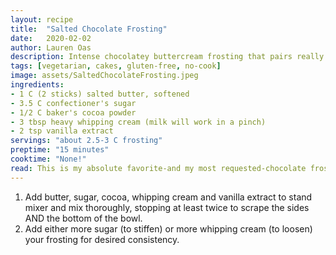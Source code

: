 ```yaml
---
layout: recipe
title:  "Salted Chocolate Frosting"
date:   2020-02-02
author: Lauren Oas
description: Intense chocolatey buttercream frosting that pairs really well with vanilla cake!
tags: [vegetarian, cakes, gluten-free, no-cook]
image: assets/SaltedChocolateFrosting.jpeg
ingredients:
- 1 C (2 sticks) salted butter, softened
- 3.5 C confectioner's sugar
- 1/2 C baker's cocoa powder
- 3 tbsp heavy whipping cream (milk will work in a pinch)
- 2 tsp vanilla extract
servings: "about 2.5-3 C frosting"
preptime: "15 minutes"
cooktime: "None!"
read: This is my absolute favorite-and my most requested-chocolate frosting recipe. This definitely has an intense flavor because of the salted butter, but it is DELICIOUS. Because of it's intensity, I never use this on chocolate cake, something more mild is needed to pair with more chocolate. As written, this recipe produces a stiff frosting for frosting a cake or cupcakes, but would need a bit more sugar if you plan to do an detailed piping work.
---
```

1. Add butter, sugar, cocoa, whipping cream and vanilla extract to stand mixer and mix thoroughly, stopping at least twice to scrape the sides AND the bottom of the bowl.
2. Add either more sugar (to stiffen) or more whipping cream (to loosen) your frosting for desired consistency. 